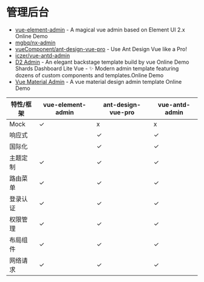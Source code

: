 # 管理后台

- [vue-element-admin](https://github.com/PanJiaChen/vue-element-admin) - A magical vue admin based on Element UI 2.x Online Demo
- [mgbq/nx-admin](https://github.com/mgbq/nx-admin)
- [vueComponent/ant-design-vue-pro](https://github.com/vueComponent/ant-design-vue-pro) - Use Ant Design Vue like a Pro!
- [iczer/vue-antd-admin](https://github.com/iczer/vue-antd-admin)
- [D2 Admin](https://github.com/d2-projects/d2-admin) - An elegant backstage template build by vue Online Demo
Shards Dashboard Lite Vue - ✨ Modern admin template featuring dozens of custom components and templates.Online Demo
- [Vue Material Admin](https://github.com/tookit/vue-material-admin) - A vue material design admin template Online Demo

| 特性/框架 | vue-element-admin | ant-design-vue-pro | vue-antd-admin |
| --- | --- | --- | --- |
| Mock | ✓ | x | x |
| 响应式 | | ✓ | ✓ |
| 国际化 | | ✓ | ✓ |
| 主题定制 | ✓ | ✓ | ✓ |
| 路由菜单 | ✓ | ✓ | ✓ |
| 登录认证 | ✓ | ✓ | ✓ |
| 权限管理 | ✓ | ✓ | ✓ |
| 布局组件 | ✓ | ✓ | ✓ |
| 网络请求 | ✓ | ✓ | ✓ |
